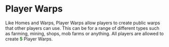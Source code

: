 # Player Warps

Like Homes and Warps, Player Warps allow players to create public warps that other players can use. This can be for a range of different types such as farming, mining, shops, mob farms or anything. All players are allowed to create <span style="color: green;">**5**</span> Player Warps.